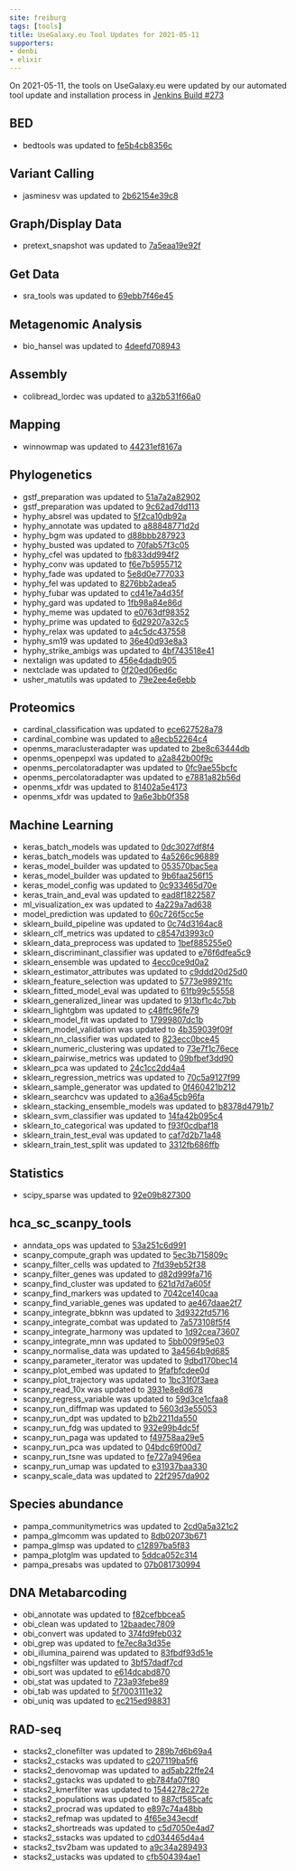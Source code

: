 ```yaml
---
site: freiburg
tags: [tools]
title: UseGalaxy.eu Tool Updates for 2021-05-11
supporters:
- denbi
- elixir
---
```


On 2021-05-11, the tools on UseGalaxy.eu were updated by our automated tool update and installation process in [Jenkins Build #273](https://build.galaxyproject.eu/job/usegalaxy-eu/job/install-tools/#273/)


## BED

- bedtools was updated to [fe5b4cb8356c](https://toolshed.g2.bx.psu.edu/view/iuc/bedtools/fe5b4cb8356c)

## Variant Calling

- jasminesv was updated to [2b62154e39c8](https://toolshed.g2.bx.psu.edu/view/iuc/jasminesv/2b62154e39c8)

## Graph/Display Data

- pretext_snapshot was updated to [7a5eaa19e92f](https://toolshed.g2.bx.psu.edu/view/iuc/pretext_snapshot/7a5eaa19e92f)

## Get Data

- sra_tools was updated to [69ebb7f46e45](https://toolshed.g2.bx.psu.edu/view/iuc/sra_tools/69ebb7f46e45)

## Metagenomic Analysis

- bio_hansel was updated to [4deefd708943](https://toolshed.g2.bx.psu.edu/view/iuc/bio_hansel/4deefd708943)

## Assembly

- colibread_lordec was updated to [a32b531f66a0](https://toolshed.g2.bx.psu.edu/view/iuc/colibread_lordec/a32b531f66a0)

## Mapping

- winnowmap was updated to [44231ef8167a](https://toolshed.g2.bx.psu.edu/view/iuc/winnowmap/44231ef8167a)

## Phylogenetics

- gstf_preparation was updated to [51a7a2a82902](https://toolshed.g2.bx.psu.edu/view/earlhaminst/gstf_preparation/51a7a2a82902)
- gstf_preparation was updated to [9c62ad7dd113](https://toolshed.g2.bx.psu.edu/view/earlhaminst/gstf_preparation/9c62ad7dd113)
- hyphy_absrel was updated to [5f2ca10db92a](https://toolshed.g2.bx.psu.edu/view/iuc/hyphy_absrel/5f2ca10db92a)
- hyphy_annotate was updated to [a88848771d2d](https://toolshed.g2.bx.psu.edu/view/iuc/hyphy_annotate/a88848771d2d)
- hyphy_bgm was updated to [d88bbb287923](https://toolshed.g2.bx.psu.edu/view/iuc/hyphy_bgm/d88bbb287923)
- hyphy_busted was updated to [70fab57f3c05](https://toolshed.g2.bx.psu.edu/view/iuc/hyphy_busted/70fab57f3c05)
- hyphy_cfel was updated to [fb833dd994f2](https://toolshed.g2.bx.psu.edu/view/iuc/hyphy_cfel/fb833dd994f2)
- hyphy_conv was updated to [f6e7b5955712](https://toolshed.g2.bx.psu.edu/view/iuc/hyphy_conv/f6e7b5955712)
- hyphy_fade was updated to [5e8d0e777033](https://toolshed.g2.bx.psu.edu/view/iuc/hyphy_fade/5e8d0e777033)
- hyphy_fel was updated to [8276bb2adea5](https://toolshed.g2.bx.psu.edu/view/iuc/hyphy_fel/8276bb2adea5)
- hyphy_fubar was updated to [cd41e7a4d35f](https://toolshed.g2.bx.psu.edu/view/iuc/hyphy_fubar/cd41e7a4d35f)
- hyphy_gard was updated to [1fb98a84e86d](https://toolshed.g2.bx.psu.edu/view/iuc/hyphy_gard/1fb98a84e86d)
- hyphy_meme was updated to [e0763df98352](https://toolshed.g2.bx.psu.edu/view/iuc/hyphy_meme/e0763df98352)
- hyphy_prime was updated to [6d29207a32c5](https://toolshed.g2.bx.psu.edu/view/iuc/hyphy_prime/6d29207a32c5)
- hyphy_relax was updated to [a4c5dc437558](https://toolshed.g2.bx.psu.edu/view/iuc/hyphy_relax/a4c5dc437558)
- hyphy_sm19 was updated to [36e40d93e8a3](https://toolshed.g2.bx.psu.edu/view/iuc/hyphy_sm19/36e40d93e8a3)
- hyphy_strike_ambigs was updated to [4bf743518e41](https://toolshed.g2.bx.psu.edu/view/iuc/hyphy_strike_ambigs/4bf743518e41)
- nextalign was updated to [456e4dadb905](https://toolshed.g2.bx.psu.edu/view/iuc/nextalign/456e4dadb905)
- nextclade was updated to [0f20ed06ed6c](https://toolshed.g2.bx.psu.edu/view/iuc/nextclade/0f20ed06ed6c)
- usher_matutils was updated to [79e2ee4e6ebb](https://toolshed.g2.bx.psu.edu/view/iuc/usher_matutils/79e2ee4e6ebb)

## Proteomics

- cardinal_classification was updated to [ece627528a78](https://toolshed.g2.bx.psu.edu/view/galaxyp/cardinal_classification/ece627528a78)
- cardinal_combine was updated to [a8ecb52264c4](https://toolshed.g2.bx.psu.edu/view/galaxyp/cardinal_combine/a8ecb52264c4)
- openms_maraclusteradapter was updated to [2be8c63444db](https://toolshed.g2.bx.psu.edu/view/galaxyp/openms_maraclusteradapter/2be8c63444db)
- openms_openpepxl was updated to [a2a842b00f9c](https://toolshed.g2.bx.psu.edu/view/galaxyp/openms_openpepxl/a2a842b00f9c)
- openms_percolatoradapter was updated to [0fc9ae55bcfc](https://toolshed.g2.bx.psu.edu/view/galaxyp/openms_percolatoradapter/0fc9ae55bcfc)
- openms_percolatoradapter was updated to [e7881a82b56d](https://toolshed.g2.bx.psu.edu/view/galaxyp/openms_percolatoradapter/e7881a82b56d)
- openms_xfdr was updated to [81402a5e4173](https://toolshed.g2.bx.psu.edu/view/galaxyp/openms_xfdr/81402a5e4173)
- openms_xfdr was updated to [9a6e3bb0f358](https://toolshed.g2.bx.psu.edu/view/galaxyp/openms_xfdr/9a6e3bb0f358)

## Machine Learning

- keras_batch_models was updated to [0dc3027df8f4](https://toolshed.g2.bx.psu.edu/view/bgruening/keras_batch_models/0dc3027df8f4)
- keras_batch_models was updated to [4a5266c96889](https://toolshed.g2.bx.psu.edu/view/bgruening/keras_batch_models/4a5266c96889)
- keras_model_builder was updated to [053570bac5ea](https://toolshed.g2.bx.psu.edu/view/bgruening/keras_model_builder/053570bac5ea)
- keras_model_builder was updated to [9b6faa256f15](https://toolshed.g2.bx.psu.edu/view/bgruening/keras_model_builder/9b6faa256f15)
- keras_model_config was updated to [0c933465d70e](https://toolshed.g2.bx.psu.edu/view/bgruening/keras_model_config/0c933465d70e)
- keras_train_and_eval was updated to [ead8f1822587](https://toolshed.g2.bx.psu.edu/view/bgruening/keras_train_and_eval/ead8f1822587)
- ml_visualization_ex was updated to [4a229a7ad638](https://toolshed.g2.bx.psu.edu/view/bgruening/ml_visualization_ex/4a229a7ad638)
- model_prediction was updated to [60c726f5cc5e](https://toolshed.g2.bx.psu.edu/view/bgruening/model_prediction/60c726f5cc5e)
- sklearn_build_pipeline was updated to [0c74d3164ac8](https://toolshed.g2.bx.psu.edu/view/bgruening/sklearn_build_pipeline/0c74d3164ac8)
- sklearn_clf_metrics was updated to [c8547d3993c0](https://toolshed.g2.bx.psu.edu/view/bgruening/sklearn_clf_metrics/c8547d3993c0)
- sklearn_data_preprocess was updated to [1bef885255e0](https://toolshed.g2.bx.psu.edu/view/bgruening/sklearn_data_preprocess/1bef885255e0)
- sklearn_discriminant_classifier was updated to [e76f6dfea5c9](https://toolshed.g2.bx.psu.edu/view/bgruening/sklearn_discriminant_classifier/e76f6dfea5c9)
- sklearn_ensemble was updated to [4ecc0ce9d0a2](https://toolshed.g2.bx.psu.edu/view/bgruening/sklearn_ensemble/4ecc0ce9d0a2)
- sklearn_estimator_attributes was updated to [c9ddd20d25d0](https://toolshed.g2.bx.psu.edu/view/bgruening/sklearn_estimator_attributes/c9ddd20d25d0)
- sklearn_feature_selection was updated to [5773e98921fc](https://toolshed.g2.bx.psu.edu/view/bgruening/sklearn_feature_selection/5773e98921fc)
- sklearn_fitted_model_eval was updated to [61fb99c55558](https://toolshed.g2.bx.psu.edu/view/bgruening/sklearn_fitted_model_eval/61fb99c55558)
- sklearn_generalized_linear was updated to [913bf1c4c7bb](https://toolshed.g2.bx.psu.edu/view/bgruening/sklearn_generalized_linear/913bf1c4c7bb)
- sklearn_lightgbm was updated to [c48ffc96fe79](https://toolshed.g2.bx.psu.edu/view/bgruening/sklearn_lightgbm/c48ffc96fe79)
- sklearn_model_fit was updated to [17999807dc1b](https://toolshed.g2.bx.psu.edu/view/bgruening/sklearn_model_fit/17999807dc1b)
- sklearn_model_validation was updated to [4b359039f09f](https://toolshed.g2.bx.psu.edu/view/bgruening/sklearn_model_validation/4b359039f09f)
- sklearn_nn_classifier was updated to [823ecc0bce45](https://toolshed.g2.bx.psu.edu/view/bgruening/sklearn_nn_classifier/823ecc0bce45)
- sklearn_numeric_clustering was updated to [73e7f1c76ece](https://toolshed.g2.bx.psu.edu/view/bgruening/sklearn_numeric_clustering/73e7f1c76ece)
- sklearn_pairwise_metrics was updated to [09bfbef3dd90](https://toolshed.g2.bx.psu.edu/view/bgruening/sklearn_pairwise_metrics/09bfbef3dd90)
- sklearn_pca was updated to [24c1cc2dd4a4](https://toolshed.g2.bx.psu.edu/view/bgruening/sklearn_pca/24c1cc2dd4a4)
- sklearn_regression_metrics was updated to [70c5a9127f99](https://toolshed.g2.bx.psu.edu/view/bgruening/sklearn_regression_metrics/70c5a9127f99)
- sklearn_sample_generator was updated to [0f460421b212](https://toolshed.g2.bx.psu.edu/view/bgruening/sklearn_sample_generator/0f460421b212)
- sklearn_searchcv was updated to [a36a45cb96fa](https://toolshed.g2.bx.psu.edu/view/bgruening/sklearn_searchcv/a36a45cb96fa)
- sklearn_stacking_ensemble_models was updated to [b8378d4791b7](https://toolshed.g2.bx.psu.edu/view/bgruening/sklearn_stacking_ensemble_models/b8378d4791b7)
- sklearn_svm_classifier was updated to [14fa42b095c4](https://toolshed.g2.bx.psu.edu/view/bgruening/sklearn_svm_classifier/14fa42b095c4)
- sklearn_to_categorical was updated to [f93f0cdbaf18](https://toolshed.g2.bx.psu.edu/view/bgruening/sklearn_to_categorical/f93f0cdbaf18)
- sklearn_train_test_eval was updated to [caf7d2b71a48](https://toolshed.g2.bx.psu.edu/view/bgruening/sklearn_train_test_eval/caf7d2b71a48)
- sklearn_train_test_split was updated to [3312fb686ffb](https://toolshed.g2.bx.psu.edu/view/bgruening/sklearn_train_test_split/3312fb686ffb)

## Statistics

- scipy_sparse was updated to [92e09b827300](https://toolshed.g2.bx.psu.edu/view/bgruening/scipy_sparse/92e09b827300)

## hca_sc_scanpy_tools

- anndata_ops was updated to [53a251c6d991](https://toolshed.g2.bx.psu.edu/view/ebi-gxa/anndata_ops/53a251c6d991)
- scanpy_compute_graph was updated to [5ec3b715809c](https://toolshed.g2.bx.psu.edu/view/ebi-gxa/scanpy_compute_graph/5ec3b715809c)
- scanpy_filter_cells was updated to [7fd39eb52f38](https://toolshed.g2.bx.psu.edu/view/ebi-gxa/scanpy_filter_cells/7fd39eb52f38)
- scanpy_filter_genes was updated to [d82d999fa716](https://toolshed.g2.bx.psu.edu/view/ebi-gxa/scanpy_filter_genes/d82d999fa716)
- scanpy_find_cluster was updated to [621d7d7a605f](https://toolshed.g2.bx.psu.edu/view/ebi-gxa/scanpy_find_cluster/621d7d7a605f)
- scanpy_find_markers was updated to [7042ce140caa](https://toolshed.g2.bx.psu.edu/view/ebi-gxa/scanpy_find_markers/7042ce140caa)
- scanpy_find_variable_genes was updated to [ae467daae2f7](https://toolshed.g2.bx.psu.edu/view/ebi-gxa/scanpy_find_variable_genes/ae467daae2f7)
- scanpy_integrate_bbknn was updated to [3d9322fd5716](https://toolshed.g2.bx.psu.edu/view/ebi-gxa/scanpy_integrate_bbknn/3d9322fd5716)
- scanpy_integrate_combat was updated to [7a573108f5f4](https://toolshed.g2.bx.psu.edu/view/ebi-gxa/scanpy_integrate_combat/7a573108f5f4)
- scanpy_integrate_harmony was updated to [1d92cea73607](https://toolshed.g2.bx.psu.edu/view/ebi-gxa/scanpy_integrate_harmony/1d92cea73607)
- scanpy_integrate_mnn was updated to [5bb009f95e03](https://toolshed.g2.bx.psu.edu/view/ebi-gxa/scanpy_integrate_mnn/5bb009f95e03)
- scanpy_normalise_data was updated to [3a4564b9d685](https://toolshed.g2.bx.psu.edu/view/ebi-gxa/scanpy_normalise_data/3a4564b9d685)
- scanpy_parameter_iterator was updated to [9dbd170bec14](https://toolshed.g2.bx.psu.edu/view/ebi-gxa/scanpy_parameter_iterator/9dbd170bec14)
- scanpy_plot_embed was updated to [9fafbfcdee0d](https://toolshed.g2.bx.psu.edu/view/ebi-gxa/scanpy_plot_embed/9fafbfcdee0d)
- scanpy_plot_trajectory was updated to [1bc31f0f3aea](https://toolshed.g2.bx.psu.edu/view/ebi-gxa/scanpy_plot_trajectory/1bc31f0f3aea)
- scanpy_read_10x was updated to [3931e8e8d678](https://toolshed.g2.bx.psu.edu/view/ebi-gxa/scanpy_read_10x/3931e8e8d678)
- scanpy_regress_variable was updated to [59d3ce1cfaa8](https://toolshed.g2.bx.psu.edu/view/ebi-gxa/scanpy_regress_variable/59d3ce1cfaa8)
- scanpy_run_diffmap was updated to [5603d3e55053](https://toolshed.g2.bx.psu.edu/view/ebi-gxa/scanpy_run_diffmap/5603d3e55053)
- scanpy_run_dpt was updated to [b2b2211da550](https://toolshed.g2.bx.psu.edu/view/ebi-gxa/scanpy_run_dpt/b2b2211da550)
- scanpy_run_fdg was updated to [932e99b4dc5f](https://toolshed.g2.bx.psu.edu/view/ebi-gxa/scanpy_run_fdg/932e99b4dc5f)
- scanpy_run_paga was updated to [f49758aa29e5](https://toolshed.g2.bx.psu.edu/view/ebi-gxa/scanpy_run_paga/f49758aa29e5)
- scanpy_run_pca was updated to [04bdc69f00d7](https://toolshed.g2.bx.psu.edu/view/ebi-gxa/scanpy_run_pca/04bdc69f00d7)
- scanpy_run_tsne was updated to [fe727a9496ea](https://toolshed.g2.bx.psu.edu/view/ebi-gxa/scanpy_run_tsne/fe727a9496ea)
- scanpy_run_umap was updated to [e31937baa330](https://toolshed.g2.bx.psu.edu/view/ebi-gxa/scanpy_run_umap/e31937baa330)
- scanpy_scale_data was updated to [22f2957da902](https://toolshed.g2.bx.psu.edu/view/ebi-gxa/scanpy_scale_data/22f2957da902)

## Species abundance

- pampa_communitymetrics was updated to [2cd0a5a321c2](https://toolshed.g2.bx.psu.edu/view/ecology/pampa_communitymetrics/2cd0a5a321c2)
- pampa_glmcomm was updated to [8db02073b671](https://toolshed.g2.bx.psu.edu/view/ecology/pampa_glmcomm/8db02073b671)
- pampa_glmsp was updated to [c12897ba5f83](https://toolshed.g2.bx.psu.edu/view/ecology/pampa_glmsp/c12897ba5f83)
- pampa_plotglm was updated to [5ddca052c314](https://toolshed.g2.bx.psu.edu/view/ecology/pampa_plotglm/5ddca052c314)
- pampa_presabs was updated to [07b081730994](https://toolshed.g2.bx.psu.edu/view/ecology/pampa_presabs/07b081730994)

## DNA Metabarcoding

- obi_annotate was updated to [f82cefbbcea5](https://toolshed.g2.bx.psu.edu/view/iuc/obi_annotate/f82cefbbcea5)
- obi_clean was updated to [12baadec7809](https://toolshed.g2.bx.psu.edu/view/iuc/obi_clean/12baadec7809)
- obi_convert was updated to [374fd9feb032](https://toolshed.g2.bx.psu.edu/view/iuc/obi_convert/374fd9feb032)
- obi_grep was updated to [fe7ec8a3d35e](https://toolshed.g2.bx.psu.edu/view/iuc/obi_grep/fe7ec8a3d35e)
- obi_illumina_pairend was updated to [83fbdf93d51e](https://toolshed.g2.bx.psu.edu/view/iuc/obi_illumina_pairend/83fbdf93d51e)
- obi_ngsfilter was updated to [3bf57dadf7cd](https://toolshed.g2.bx.psu.edu/view/iuc/obi_ngsfilter/3bf57dadf7cd)
- obi_sort was updated to [e614dcabd870](https://toolshed.g2.bx.psu.edu/view/iuc/obi_sort/e614dcabd870)
- obi_stat was updated to [723a93febe89](https://toolshed.g2.bx.psu.edu/view/iuc/obi_stat/723a93febe89)
- obi_tab was updated to [5f7003111e32](https://toolshed.g2.bx.psu.edu/view/iuc/obi_tab/5f7003111e32)
- obi_uniq was updated to [ec215ed98831](https://toolshed.g2.bx.psu.edu/view/iuc/obi_uniq/ec215ed98831)

## RAD-seq

- stacks2_clonefilter was updated to [289b7d6b69a4](https://toolshed.g2.bx.psu.edu/view/iuc/stacks2_clonefilter/289b7d6b69a4)
- stacks2_cstacks was updated to [c207119ba5f6](https://toolshed.g2.bx.psu.edu/view/iuc/stacks2_cstacks/c207119ba5f6)
- stacks2_denovomap was updated to [ad5ab22ffe24](https://toolshed.g2.bx.psu.edu/view/iuc/stacks2_denovomap/ad5ab22ffe24)
- stacks2_gstacks was updated to [eb784fa07f80](https://toolshed.g2.bx.psu.edu/view/iuc/stacks2_gstacks/eb784fa07f80)
- stacks2_kmerfilter was updated to [1544278c272e](https://toolshed.g2.bx.psu.edu/view/iuc/stacks2_kmerfilter/1544278c272e)
- stacks2_populations was updated to [887cf585cafc](https://toolshed.g2.bx.psu.edu/view/iuc/stacks2_populations/887cf585cafc)
- stacks2_procrad was updated to [e897c74a48bb](https://toolshed.g2.bx.psu.edu/view/iuc/stacks2_procrad/e897c74a48bb)
- stacks2_refmap was updated to [4f65e343ecdf](https://toolshed.g2.bx.psu.edu/view/iuc/stacks2_refmap/4f65e343ecdf)
- stacks2_shortreads was updated to [c5d7050e4ad7](https://toolshed.g2.bx.psu.edu/view/iuc/stacks2_shortreads/c5d7050e4ad7)
- stacks2_sstacks was updated to [cd034465d4a4](https://toolshed.g2.bx.psu.edu/view/iuc/stacks2_sstacks/cd034465d4a4)
- stacks2_tsv2bam was updated to [a9c34a289493](https://toolshed.g2.bx.psu.edu/view/iuc/stacks2_tsv2bam/a9c34a289493)
- stacks2_ustacks was updated to [cfb504394ae1](https://toolshed.g2.bx.psu.edu/view/iuc/stacks2_ustacks/cfb504394ae1)

